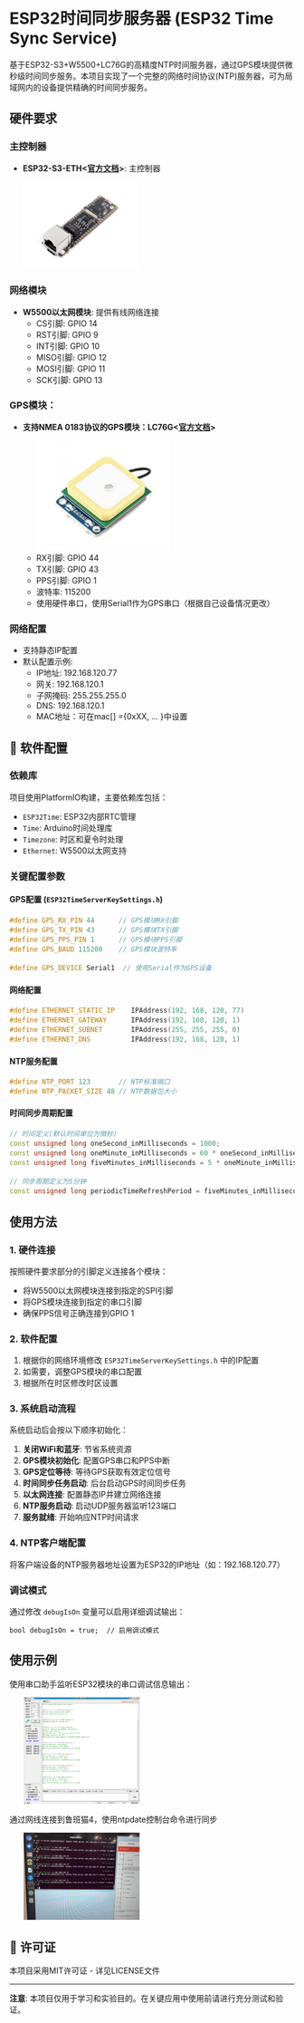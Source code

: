 # ESP32时间同步服务器 (ESP32 Time Sync Service)

基于ESP32-S3+W5500+LC76G的高精度NTP时间服务器，通过GPS模块提供微秒级时间同步服务。本项目实现了一个完整的网络时间协议(NTP)服务器，可为局域网内的设备提供精确的时间同步服务。


## 硬件要求

### 主控制器
- **ESP32-S3-ETH<[官方文档](https://www.waveshare.com/wiki/ESP32-S3-ETH)>**: 主控制器

  <img src="./attachments/ESP32-S3-ETH_Module.jpg" style="zoom:20%">

### 网络模块
- **W5500以太网模块**: 提供有线网络连接
  - CS引脚: GPIO 14 
  - RST引脚: GPIO 9
  - INT引脚: GPIO 10
  - MISO引脚: GPIO 12
  - MOSI引脚: GPIO 11
  - SCK引脚: GPIO 13

### GPS模块：
- **支持NMEA 0183协议的GPS模块：LC76G<[官方文档](https://www.waveshare.com/wiki/LC76G_GNSS_Module)>**

  <img src="./attachments/LC76G_GNSS_Module.jpg" style="zoom:66%; margin-left:5%" >

  - RX引脚: GPIO 44
  - TX引脚: GPIO 43
  - PPS引脚: GPIO 1
  - 波特率: 115200
  - 使用硬件串口，使用Serial1作为GPS串口（根据自己设备情况更改）

### 网络配置
- 支持静态IP配置
- 默认配置示例:
  - IP地址: 192.168.120.77
  - 网关: 192.168.120.1
  - 子网掩码: 255.255.255.0
  - DNS: 192.168.120.1
  - MAC地址：可在mac[] ={0xXX, ... }中设置

## 🔧 软件配置

### 依赖库
项目使用PlatformIO构建，主要依赖库包括：
- `ESP32Time`: ESP32内部RTC管理
- `Time`: Arduino时间处理库
- `Timezone`: 时区和夏令时处理
- `Ethernet`: W5500以太网支持

### 关键配置参数

#### GPS配置 (`ESP32TimeServerKeySettings.h`)
```cpp
#define GPS_RX_PIN 44      // GPS模块RX引脚
#define GPS_TX_PIN 43      // GPS模块TX引脚  
#define GPS_PPS_PIN 1      // GPS模块PPS引脚
#define GPS_BAUD 115200    // GPS模块波特率

#define GPS_DEVICE Serial1  // 使用Serial作为GPS设备
```

#### 网络配置
```cpp
#define ETHERNET_STATIC_IP    IPAddress(192, 168, 120, 77)
#define ETHERNET_GATEWAY      IPAddress(192, 168, 120, 1) 
#define ETHERNET_SUBNET       IPAddress(255, 255, 255, 0)
#define ETHERNET_DNS          IPAddress(192, 168, 120, 1)
```

#### NTP服务配置
```cpp
#define NTP_PORT 123       // NTP标准端口
#define NTP_PACKET_SIZE 48 // NTP数据包大小
```

#### 时间同步周期配置
```cpp
// 时间定义(默认时间单位为微秒)
const unsigned long oneSecond_inMilliseconds = 1000;
const unsigned long oneMinute_inMilliseconds = 60 * oneSecond_inMilliseconds;
const unsigned long fiveMinutes_inMilliseconds = 5 * oneMinute_inMilliseconds;

// 同步周期定义为5分钟
const unsigned long periodicTimeRefreshPeriod = fiveMinutes_inMilliseconds;
```

## 使用方法

### 1. 硬件连接
按照硬件要求部分的引脚定义连接各个模块：
- 将W5500以太网模块连接到指定的SPI引脚
- 将GPS模块连接到指定的串口引脚
- 确保PPS信号正确连接到GPIO 1

### 2. 软件配置
1. 根据你的网络环境修改 `ESP32TimeServerKeySettings.h` 中的IP配置
2. 如需要，调整GPS模块的串口配置
3. 根据所在时区修改时区设置

### 3. 系统启动流程
系统启动后会按以下顺序初始化：

1. **关闭WiFi和蓝牙**: 节省系统资源
2. **GPS模块初始化**: 配置GPS串口和PPS中断
3. **GPS定位等待**: 等待GPS获取有效定位信号
4. **时间同步任务启动**: 后台启动GPS时间同步任务
5. **以太网连接**: 配置静态IP并建立网络连接
6. **NTP服务启动**: 启动UDP服务器监听123端口
7. **服务就绪**: 开始响应NTP时间请求

### 4. NTP客户端配置
将客户端设备的NTP服务器地址设置为ESP32的IP地址（如：192.168.120.77）

### 调试模式
通过修改 `debugIsOn` 变量可以启用详细调试输出：
```
bool debugIsOn = true;  // 启用调试模式
```
## 使用示例
使用串口助手监听ESP32模块的串口调试信息输出：

<img src="./attachments/示意图1.png" style="zoom:20%; margin-left:5%">

通过网线连接到鲁班猫4，使用ntpdate控制台命令进行同步

<img src="./attachments/示意图2.jpg" style="zoom:20%; margin-left:5%">

## 📄 许可证

本项目采用MIT许可证 - 详见LICENSE文件

---

**注意**: 本项目仅用于学习和实验目的。在关键应用中使用前请进行充分测试和验证。